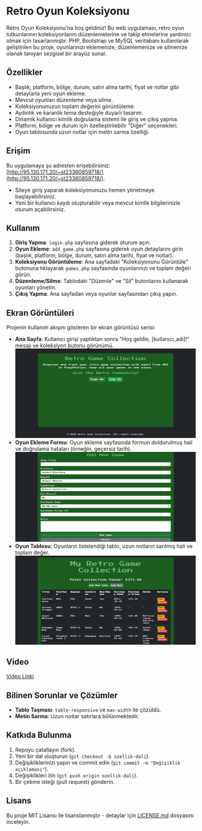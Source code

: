 # Retro Oyun Koleksiyonu

Retro Oyun Koleksiyonu'na hoş geldiniz! Bu web uygulaması, retro oyun tutkunlarının koleksiyonlarını düzenlemelerine ve takip etmelerine yardımcı olmak için tasarlanmıştır. PHP, Bootstrap ve MySQL veritabanı kullanılarak geliştirilen bu proje, oyunlarınızı eklemenize, düzenlemenize ve silmenize olanak tanıyan sezgisel bir arayüz sunar.

## Özellikler
- Başlık, platform, bölge, durum, satın alma tarihi, fiyat ve notlar gibi detaylarla yeni oyun ekleme.
- Mevcut oyunları düzenleme veya silme.
- Koleksiyonunuzun toplam değerini görüntüleme.
- Aydınlık ve karanlık tema desteğiyle duyarlı tasarım.
- Dinamik kullanıcı kimlik doğrulama sistemi ile giriş ve çıkış yapma.
- Platform, bölge ve durum için özelleştirilebilir "Diğer" seçenekleri.
- Oyun tablosunda uzun notlar için metin sarma özelliği.

## Erişim
Bu uygulamaya şu adresten erişebilirsiniz: [http://95.130.171.20/~st23360859718/](http://95.130.171.20/~st23360859718/).  
- Siteye giriş yaparak koleksiyonunuzu hemen yönetmeye başlayabilirsiniz.
- Yeni bir kullanıcı kaydı oluşturabilir veya mevcut kimlik bilgilerinizle oturum açabilirsiniz.

## Kullanım
1. **Giriş Yapma**: `login.php` sayfasına giderek oturum açın.
2. **Oyun Ekleme**: `add_game.php` sayfasına giderek oyun detaylarını girin (başlık, platform, bölge, durum, satın alma tarihi, fiyat ve notlar).
3. **Koleksiyonu Görüntüleme**: Ana sayfadaki "Koleksiyonunu Görüntüle" butonuna tıklayarak `games.php` sayfasında oyunlarınızı ve toplam değeri görün.
4. **Düzenleme/Silme**: Tablodaki "Düzenle" ve "Sil" butonlarını kullanarak oyunları yönetin.
5. **Çıkış Yapma**: Ana sayfadan veya oyunlar sayfasından çıkış yapın.

## Ekran Görüntüleri
Projenin kullanım akışını gösteren bir ekran görüntüsü serisi:
- **Ana Sayfa**: Kullanıcı girişi yaptıktan sonra "Hoş geldin, [kullanıcı_adı]!" mesajı ve koleksiyon butonu görünümü.  
  ![Ana Sayfa](screenshots/index.png)
- **Oyun Ekleme Formu**: Oyun ekleme sayfasında formun doldurulmuş hali ve doğrulama hataları (örneğin, geçersiz tarih).  
  ![Oyun Ekleme](screenshots/add_game.png)
- **Oyun Tablosu**: Oyunların listelendiği tablo, uzun notların sarılmış hali ve toplam değer.  
  ![Oyun Tablosu](screenshots/games.png)

## Video
[Video Linki](https://youtu.be/Ien6nIv1bRg)

## Bilinen Sorunlar ve Çözümler
- **Tablo Taşması**: `table-responsive` ve `max-width` ile çözüldü.
- **Metin Sarma**: Uzun notlar satırlara bölünmektedir.

## Katkıda Bulunma
1. Repoyu çatallayın (fork).
2. Yeni bir dal oluşturun (`git checkout -b ozellik-dali`).
3. Değişikliklerinizi yapın ve commit edin (`git commit -m "Değişiklik açıklaması"`).
4. Değişiklikleri itin (`git push origin ozellik-dali`).
5. Bir çekme isteği (pull request) gönderin.

## Lisans
Bu proje MIT Lisansı ile lisanslanmıştır - detaylar için [LICENSE.md](LICENSE.md) dosyasını inceleyin.

